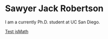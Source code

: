 # Sawyer Jack Robertson

I am a currently Ph.D. student at UC San Diego.

<a href="test_jsmath.html">Test jsMath</a>